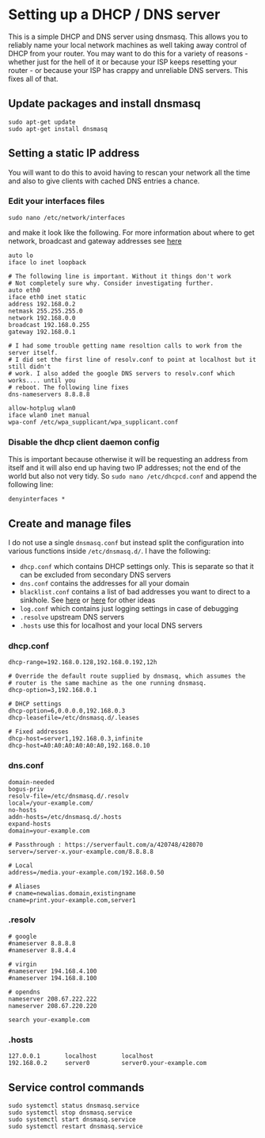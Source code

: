 # Setting up a DHCP / DNS server
This is a simple DHCP and DNS server using dnsmasq. This allows you to
reliably name your local network machines as well taking away control
of DHCP from your router. You may want to do this for a variety of
reasons - whether just for the hell of it or because your ISP keeps
resetting your router - or because your ISP has crappy and unreliable
DNS servers. This fixes all of that.

## Update packages and install dnsmasq
```
sudo apt-get update
sudo apt-get install dnsmasq
```

## Setting a static IP address
You will want to do this to avoid having to rescan your network all
the time and also to give clients with cached DNS entries a chance.

### Edit your interfaces files
```
sudo nano /etc/network/interfaces
```

and make it look like the following. For more information about where
to get network, broadcast and gateway addresses see
[here](http://www.modmypi.com/blog/tutorial-how-to-give-your-raspberry-pi-a-static-ip-address)
```
auto lo
iface lo inet loopback

# The following line is important. Without it things don't work
# Not completely sure why. Consider investigating further.
auto eth0
iface eth0 inet static
address 192.168.0.2
netmask 255.255.255.0
network 192.168.0.0
broadcast 192.168.0.255
gateway 192.168.0.1

# I had some trouble getting name resoltion calls to work from the server itself.
# I did set the first line of resolv.conf to point at localhost but it still didn't
# work. I also added the google DNS servers to resolv.conf which works.... until you
# reboot. The following line fixes
dns-nameservers 8.8.8.8

allow-hotplug wlan0
iface wlan0 inet manual
wpa-conf /etc/wpa_supplicant/wpa_supplicant.conf
```

### Disable the dhcp client daemon config
This is important because otherwise it will be requesting an address from itself
and it will also end up having two IP addresses; not the end of the world but also
not very tidy. So `sudo nano /etc/dhcpcd.conf` and append the following line:
```
denyinterfaces *
```    
    
## Create and manage files
I do not use a single `dnsmasq.conf` but instead split the configuration into
various functions inside `/etc/dnsmasq.d/`. I have the following:

  * `dhcp.conf` which contains DHCP settings only. This is separate so that
    it can be excluded from secondary DNS servers
  * `dns.conf` contains the addresses for all your domain
  * `blacklist.conf` contains a list of bad addresses you want to direct to
    a sinkhole. See [here](https://pgl.yoyo.org/as/) or [here](https://pi-hole.net/)
    for other ideas
  * `log.conf` which contains just logging settings in case of debugging
  * `.resolve` upstream DNS servers
  * `.hosts` use this for localhost and your local DNS servers

### dhcp.conf
```
dhcp-range=192.168.0.128,192.168.0.192,12h

# Override the default route supplied by dnsmasq, which assumes the
# router is the same machine as the one running dnsmasq.
dhcp-option=3,192.168.0.1

# DHCP settings
dhcp-option=6,0.0.0.0,192.168.0.3
dhcp-leasefile=/etc/dnsmasq.d/.leases

# Fixed addresses
dhcp-host=server1,192.168.0.3,infinite
dhcp-host=A0:A0:A0:A0:A0:A0,192.168.0.10
```

### dns.conf
```
domain-needed
bogus-priv
resolv-file=/etc/dnsmasq.d/.resolv
local=/your-example.com/
no-hosts
addn-hosts=/etc/dnsmasq.d/.hosts
expand-hosts
domain=your-example.com

# Passthrough : https://serverfault.com/a/420748/428070
server=/server-x.your-example.com/8.8.8.8

# Local
address=/media.your-example.com/192.168.0.50

# Aliases
# cname=newalias.domain,existingname
cname=print.your-example.com,server1
```

### .resolv
```
# google
#nameserver 8.8.8.8
#nameserver 8.8.4.4

# virgin
#nameserver 194.168.4.100
#nameserver 194.168.8.100

# opendns
nameserver 208.67.222.222
nameserver 208.67.220.220

search your-example.com
```

### .hosts
```
127.0.0.1       localhost       localhost
192.168.0.2     server0         server0.your-example.com
```

## Service control commands
```
sudo systemctl status dnsmasq.service
sudo systemctl stop dnsmasq.service
sudo systemctl start dnsmasq.service
sudo systemctl restart dnsmasq.service
```
